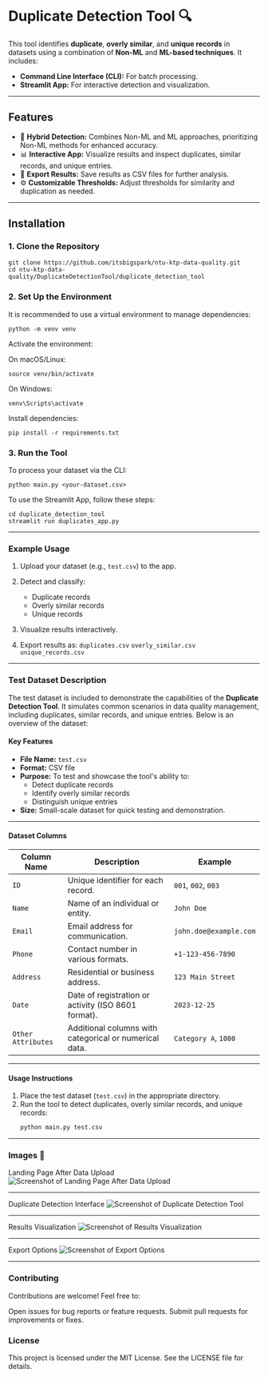 # Duplicate Detection Tool 🔍

This tool identifies **duplicate**, **overly similar**, and **unique records** in datasets using a combination of **Non-ML** and **ML-based techniques**. It includes:
- **Command Line Interface (CLI):** For batch processing.
- **Streamlit App:** For interactive detection and visualization.

---

## Features

- 🔗 **Hybrid Detection:** Combines Non-ML and ML approaches, prioritizing Non-ML methods for enhanced accuracy.
- 📊 **Interactive App:** Visualize results and inspect duplicates, similar records, and unique entries.
- 📂 **Export Results:** Save results as CSV files for further analysis.
- ⚙️ **Customizable Thresholds:** Adjust thresholds for similarity and duplication as needed.

---

## Installation

### 1. Clone the Repository

```
git clone https://github.com/itsbigspark/ntu-ktp-data-quality.git
cd ntu-ktp-data-quality/DuplicateDetectionTool/duplicate_detection_tool
```

### 2. Set Up the Environment
It is recommended to use a virtual environment to manage dependencies:
```
python -m venv venv
```

Activate the environment:

On macOS/Linux:
```
source venv/bin/activate
```

On Windows:
```
venv\Scripts\activate
```

Install dependencies:
```
pip install -r requirements.txt
```


### 3. Run the Tool

To process your dataset via the CLI:
```
python main.py <your-dataset.csv>
```

To use the Streamlit App, follow these steps:
```
cd duplicate_detection_tool
streamlit run duplicates_app.py
```
---

### Example Usage
1. Upload your dataset (e.g., ```test.csv```) to the app.

2. Detect and classify:
   - Duplicate records
   - Overly similar records
   - Unique records

3. Visualize results interactively.
   
4. Export results as:
```duplicates.csv```
```overly_similar.csv```
```unique_records.csv```

---


### **Test Dataset Description**

The test dataset is included to demonstrate the capabilities of the **Duplicate Detection Tool**. It simulates common scenarios in data quality management, including duplicates, similar records, and unique entries. Below is an overview of the dataset:

#### **Key Features**
- **File Name:** `test.csv`
- **Format:** CSV file
- **Purpose:** To test and showcase the tool's ability to:
  - Detect duplicate records
  - Identify overly similar records
  - Distinguish unique entries
- **Size:** Small-scale dataset for quick testing and demonstration.

---

#### **Dataset Columns**
| **Column Name**       | **Description**                                          | **Example**            |
|------------------------|----------------------------------------------------------|------------------------|
| `ID`                  | Unique identifier for each record.                       | `001`, `002`, `003`   |
| `Name`                | Name of an individual or entity.                         | `John Doe`            |
| `Email`               | Email address for communication.                        | `john.doe@example.com`|
| `Phone`               | Contact number in various formats.                      | `+1-123-456-7890`     |
| `Address`             | Residential or business address.                        | `123 Main Street`     |
| `Date`                | Date of registration or activity (ISO 8601 format).      | `2023-12-25`          |
| `Other Attributes`    | Additional columns with categorical or numerical data.  | `Category A`, `1000`  |

---

#### **Usage Instructions**
1. Place the test dataset (`test.csv`) in the appropriate directory.
2. Run the tool to detect duplicates, overly similar records, and unique records:
   ```bash
   python main.py test.csv

---


### Images 📸
Landing Page After Data Upload
![Screenshot of Landing Page After Data Upload](Screenshots/Screenshot%202025-01-10%20at%2014.10.30.png)

---


Duplicate Detection Interface
![Screenshot of Duplicate Detection Tool](Screenshots/Screenshot%202025-01-10%20at%2014.10.53.png)

---



Results Visualization
![Screenshot of Results Visualization](Screenshots/Screenshot%202025-01-10%20at%2014.12.41.png)

---


Export Options
![Screenshot of Export Options](Screenshots/Screenshot%202025-01-10%20at%2014.12.49.png)

---


### Contributing
Contributions are welcome! Feel free to:

Open issues for bug reports or feature requests.
Submit pull requests for improvements or fixes.

### License
This project is licensed under the MIT License. See the LICENSE file for details.



